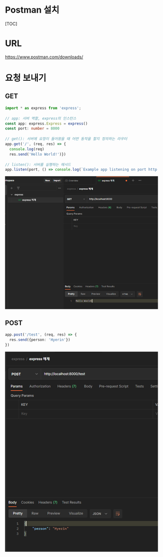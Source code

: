 # Postman 설치

[TOC]

# URL

https://www.postman.com/downloads/

# 요청 보내기

## GET

```typescript
import * as express from 'express';

// app: 서버 역할, express의 인스턴스
const app: express.Express = express()
const port: number = 8000

// get(): 서버에 요청이 들어왔을 때 어떤 동작을 할지 정의하는 라우터
app.get('/', (req, res) => {
  console.log(req)
  res.send('Hello World!')})

// listen(): 서버를 실행하는 메서드
app.listen(port, () => console.log(`Example app listening on port http://localhost:${port}`))
```



![image-20221223112533088](02-Postman-설치.assets/image-20221223112533088.png)

## POST

```typescript
app.post('/test', (req, res) => {
  res.send({person: 'Hyerin'})
})
```

![image-20221223113112998](02-Postman-설치.assets/image-20221223113112998.png)